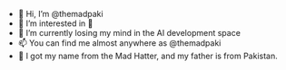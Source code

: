 - 👋 Hi, I’m @themadpaki
- 👀 I’m interested in 🍔
- 🌱 I’m currently losing my mind in the AI development space
- 📫 You can find me almost anywhere as @themadpaki
- 🎩 I got my name from the Mad Hatter, and my father is from Pakistan.
